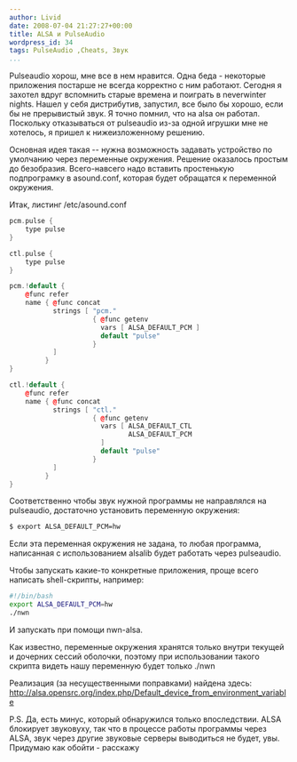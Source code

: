 ```yaml
---
author: Livid
date: 2008-07-04 21:27:27+00:00
title: ALSA и PulseAudio
wordpress_id: 34
tags: PulseAudio ,Cheats, Звук
...
```


Pulseaudio хорош, мне все в нем нравится. Одна беда - некоторые
приложения постарше не всегда корректно с ним работают. Сегодня я
захотел вдруг вспомнить старые времена и поиграть в neverwinter nights.
Нашел у себя дистрибутив, запустил, все было бы хорошо, если бы не
прерывистый звук. Я точно помнил, что на alsa он работал. Поскольку
отказываться от pulseaudio из-за одной игрушки мне не хотелось, я пришел
к нижеизложенному решению.


<!--more-->



Основная идея такая -- нужна возможность задавать устройство по
умолчанию через переменные окружения. Решение оказалось простым до
безобразия. Всего-навсего надо вставить простенькую подпрограмку в
asound.conf, которая будет обращатся к переменной окружения.

Итак, листинг /etc/asound.conf

```cpp
pcm.pulse {
    type pulse
}

ctl.pulse {
    type pulse
}

pcm.!default {
    @func refer
    name { @func concat 
           strings [ "pcm."
                     { @func getenv
                       vars [ ALSA_DEFAULT_PCM ]
                       default "pulse"
                     }
           ]
         }
}

ctl.!default {
    @func refer
    name { @func concat 
           strings [ "ctl."
                     { @func getenv
                       vars [ ALSA_DEFAULT_CTL
                              ALSA_DEFAULT_PCM
                       ]
                       default "pulse"
                     }
           ]
         }
}
```


Соответственно чтобы звук нужной программы не направлялся на pulseaudio,
достаточно установить переменную окружения:

```bash
$ export ALSA_DEFAULT_PCM=hw
```


Если эта переменная окружения не задана, то любая программа, написанная
с использованием alsalib будет работать через pulseaudio.

Чтобы запускать какие-то конкретные приложения, проще всего написать
shell-скрипты, например:

```bash
#!/bin/bash
export ALSA_DEFAULT_PCM=hw
./nwn
```


И запускать при помощи nwn-alsa.

Как известно, переменные окружения хранятся только внутри текущей и
дочерних сессий оболочки, поэтому при использовании такого скрипта
видеть нашу переменную будет только ./nwn

Реализация (за несущественными поправками) найдена здесь:
<http://alsa.opensrc.org/index.php/Default_device_from_environment_variable>

P.S. Да, есть минус, который обнаружился только впоследствии. ALSA
блокирует звуковуху, так что в процессе работы программы через ALSA,
звук через другие звуковые серверы выводиться не будет, увы. Придумаю
как обойти - расскажу

